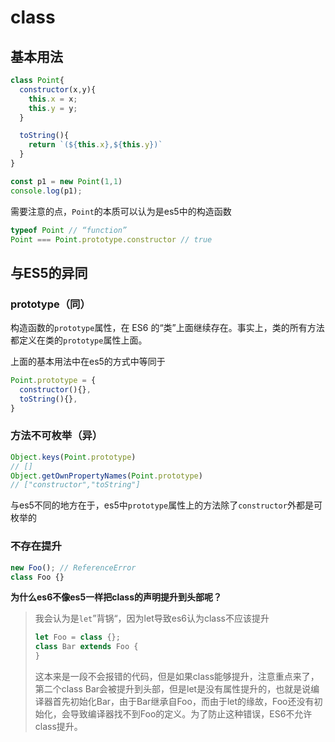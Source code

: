 # class

## 基本用法

```js
class Point{
  constructor(x,y){
    this.x = x;
    this.y = y;
  }

  toString(){
    return `(${this.x},${this.y})`
  }
}

const p1 = new Point(1,1)
console.log(p1);
```

需要注意的点，`Point`的本质可以认为是es5中的构造函数

```js
typeof Point // “function”
Point === Point.prototype.constructor // true
```

## 与ES5的异同

### prototype（同）

构造函数的`prototype`属性，在 ES6 的“类”上面继续存在。事实上，类的所有方法都定义在类的`prototype`属性上面。

上面的基本用法中在es5的方式中等同于

```js
Point.prototype = {
  constructor(){},
  toString(){},
}
```

### 方法不可枚举（异）

```js
Object.keys(Point.prototype)
// []
Object.getOwnPropertyNames(Point.prototype)
// ["constructor","toString"]
```

与es5不同的地方在于，es5中`prototype`属性上的方法除了`constructor`外都是可枚举的

### 不存在提升

```js
new Foo(); // ReferenceError
class Foo {}
```

**为什么es6不像es5一样把class的声明提升到头部呢？**

>我会认为是`let`”背锅“，因为let导致es6认为class不应该提升
>
>```js
>let Foo = class {};
>class Bar extends Foo {
>}
>```
>
>这本来是一段不会报错的代码，但是如果class能够提升，注意重点来了，第二个class Bar会被提升到头部，但是let是没有属性提升的，也就是说编译器首先初始化Bar，由于Bar继承自Foo，而由于let的缘故，Foo还没有初始化，会导致编译器找不到Foo的定义。为了防止这种错误，ES6不允许class提升。